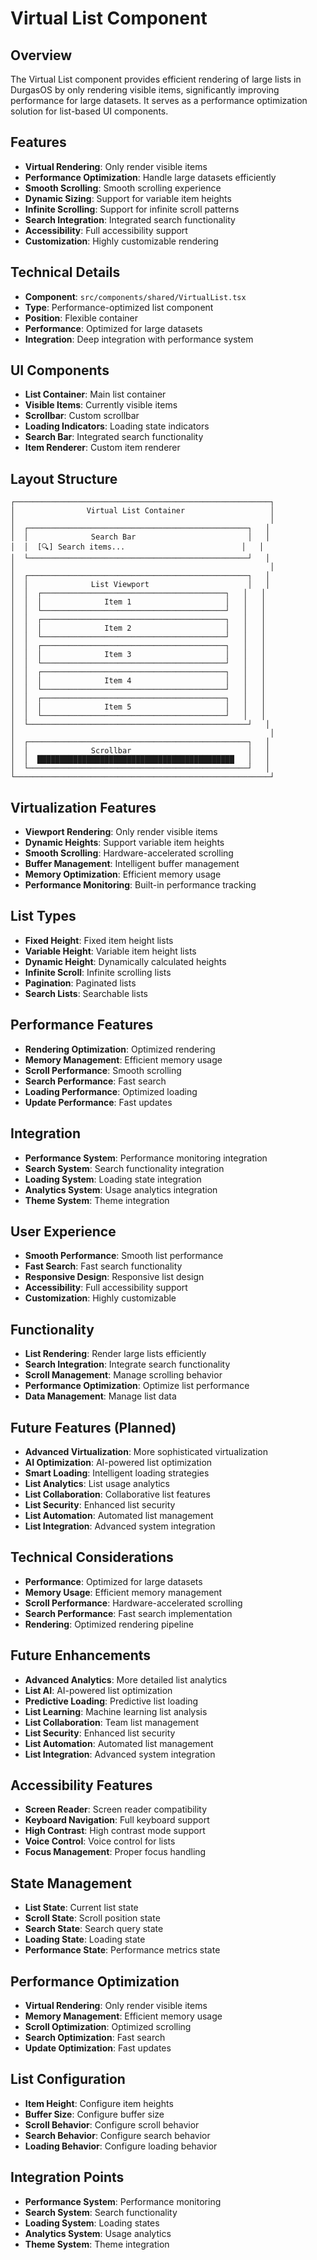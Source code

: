 # Virtual List Component

## Overview

The Virtual List component provides efficient rendering of large lists in DurgasOS by only rendering visible items, significantly improving performance for large datasets. It serves as a performance optimization solution for list-based UI components.

## Features

- **Virtual Rendering**: Only render visible items
- **Performance Optimization**: Handle large datasets efficiently
- **Smooth Scrolling**: Smooth scrolling experience
- **Dynamic Sizing**: Support for variable item heights
- **Infinite Scrolling**: Support for infinite scroll patterns
- **Search Integration**: Integrated search functionality
- **Accessibility**: Full accessibility support
- **Customization**: Highly customizable rendering

## Technical Details

- **Component**: `src/components/shared/VirtualList.tsx`
- **Type**: Performance-optimized list component
- **Position**: Flexible container
- **Performance**: Optimized for large datasets
- **Integration**: Deep integration with performance system

## UI Components

- **List Container**: Main list container
- **Visible Items**: Currently visible items
- **Scrollbar**: Custom scrollbar
- **Loading Indicators**: Loading state indicators
- **Search Bar**: Integrated search functionality
- **Item Renderer**: Custom item renderer

## Layout Structure

```
┌─────────────────────────────────────────────────────────┐
│                Virtual List Container                   │
│                                                         │
│  ┌─────────────────────────────────────────────────┐   │
│  │              Search Bar                         │   │
│  │  [🔍] Search items...                          │   │
│  └─────────────────────────────────────────────────┘   │
│                                                         │
│  ┌─────────────────────────────────────────────────┐   │
│  │              List Viewport                      │   │
│  │  ┌─────────────────────────────────────────┐   │   │
│  │  │              Item 1                     │   │   │
│  │  └─────────────────────────────────────────┘   │   │
│  │  ┌─────────────────────────────────────────┐   │   │
│  │  │              Item 2                     │   │   │
│  │  └─────────────────────────────────────────┘   │   │
│  │  ┌─────────────────────────────────────────┐   │   │
│  │  │              Item 3                     │   │   │
│  │  └─────────────────────────────────────────┘   │   │
│  │  ┌─────────────────────────────────────────┐   │   │
│  │  │              Item 4                     │   │   │
│  │  └─────────────────────────────────────────┘   │   │
│  │  ┌─────────────────────────────────────────┐   │   │
│  │  │              Item 5                     │   │   │
│  │  └─────────────────────────────────────────┘   │   │
│  └─────────────────────────────────────────────────┘   │
│                                                         │
│  ┌─────────────────────────────────────────────────┐   │
│  │              Scrollbar                          │   │
│  │  ████████████████████████████████████████████   │   │
│  └─────────────────────────────────────────────────┘   │
└─────────────────────────────────────────────────────────┘
```

## Virtualization Features

- **Viewport Rendering**: Only render visible items
- **Dynamic Heights**: Support variable item heights
- **Smooth Scrolling**: Hardware-accelerated scrolling
- **Buffer Management**: Intelligent buffer management
- **Memory Optimization**: Efficient memory usage
- **Performance Monitoring**: Built-in performance tracking

## List Types

- **Fixed Height**: Fixed item height lists
- **Variable Height**: Variable item height lists
- **Dynamic Height**: Dynamically calculated heights
- **Infinite Scroll**: Infinite scrolling lists
- **Pagination**: Paginated lists
- **Search Lists**: Searchable lists

## Performance Features

- **Rendering Optimization**: Optimized rendering
- **Memory Management**: Efficient memory usage
- **Scroll Performance**: Smooth scrolling
- **Search Performance**: Fast search
- **Loading Performance**: Optimized loading
- **Update Performance**: Fast updates

## Integration

- **Performance System**: Performance monitoring integration
- **Search System**: Search functionality integration
- **Loading System**: Loading state integration
- **Analytics System**: Usage analytics integration
- **Theme System**: Theme integration

## User Experience

- **Smooth Performance**: Smooth list performance
- **Fast Search**: Fast search functionality
- **Responsive Design**: Responsive list design
- **Accessibility**: Full accessibility support
- **Customization**: Highly customizable

## Functionality

- **List Rendering**: Render large lists efficiently
- **Search Integration**: Integrate search functionality
- **Scroll Management**: Manage scrolling behavior
- **Performance Optimization**: Optimize list performance
- **Data Management**: Manage list data

## Future Features (Planned)

- **Advanced Virtualization**: More sophisticated virtualization
- **AI Optimization**: AI-powered list optimization
- **Smart Loading**: Intelligent loading strategies
- **List Analytics**: List usage analytics
- **List Collaboration**: Collaborative list features
- **List Security**: Enhanced list security
- **List Automation**: Automated list management
- **List Integration**: Advanced system integration

## Technical Considerations

- **Performance**: Optimized for large datasets
- **Memory Usage**: Efficient memory management
- **Scroll Performance**: Hardware-accelerated scrolling
- **Search Performance**: Fast search implementation
- **Rendering**: Optimized rendering pipeline

## Future Enhancements

- **Advanced Analytics**: More detailed list analytics
- **List AI**: AI-powered list optimization
- **Predictive Loading**: Predictive list loading
- **List Learning**: Machine learning list analysis
- **List Collaboration**: Team list management
- **List Security**: Enhanced list security
- **List Automation**: Automated list management
- **List Integration**: Advanced system integration

## Accessibility Features

- **Screen Reader**: Screen reader compatibility
- **Keyboard Navigation**: Full keyboard support
- **High Contrast**: High contrast mode support
- **Voice Control**: Voice control for lists
- **Focus Management**: Proper focus handling

## State Management

- **List State**: Current list state
- **Scroll State**: Scroll position state
- **Search State**: Search query state
- **Loading State**: Loading state
- **Performance State**: Performance metrics state

## Performance Optimization

- **Virtual Rendering**: Only render visible items
- **Memory Management**: Efficient memory usage
- **Scroll Optimization**: Optimized scrolling
- **Search Optimization**: Fast search
- **Update Optimization**: Fast updates

## List Configuration

- **Item Height**: Configure item heights
- **Buffer Size**: Configure buffer size
- **Scroll Behavior**: Configure scroll behavior
- **Search Behavior**: Configure search behavior
- **Loading Behavior**: Configure loading behavior

## Integration Points

- **Performance System**: Performance monitoring
- **Search System**: Search functionality
- **Loading System**: Loading states
- **Analytics System**: Usage analytics
- **Theme System**: Theme integration
